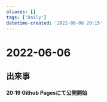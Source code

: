 ```yaml
---
aliases: []
tags: ['Daily']
datetime-created: '2022-06-06 20:15'
---
```

# 2022-06-06
## 出来事
#### 20:19 Github Pagesにて公開開始